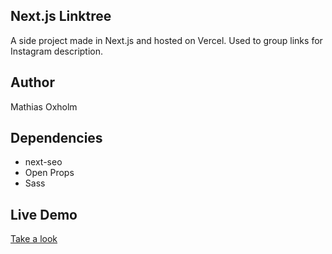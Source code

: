 ## Next.js Linktree

A side project made in Next.js and hosted on Vercel. Used to group links for Instagram description.

## Author

Mathias Oxholm

## Dependencies

- next-seo
- Open Props
- Sass

## Live Demo

[Take a look](https://links.oxholm.dev/)
